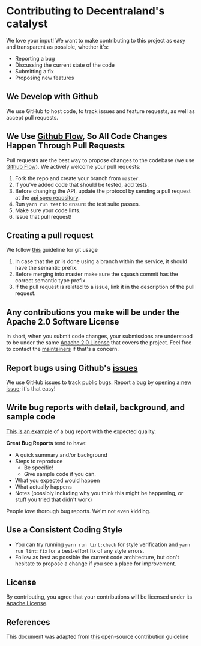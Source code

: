 # Contributing to Decentraland's catalyst

We love your input! We want to make contributing to this project as easy and transparent as possible, whether it's:

- Reporting a bug
- Discussing the current state of the code
- Submitting a fix
- Proposing new features

## We Develop with Github

We use GitHub to host code, to track issues and feature requests, as well as accept pull requests.

## We Use [Github Flow](https://docs.github.com/en/get-started/quickstart/github-flow), So All Code Changes Happen Through Pull Requests

Pull requests are the best way to propose changes to the codebase (we use [Github Flow](https://guides.github.com/introduction/flow/index.html)). We actively welcome your pull requests:

1. Fork the repo and create your branch from `master`.
1. If you've added code that should be tested, add tests.
1. Before changing the API, update the protocol by sending a pull request at the [api spec repository](https://github.com/decentraland/catalyst-api-specs).
1. Run `yarn run test` to ensure the test suite passes.
1. Make sure your code lints.
1. Issue that pull request!

## Creating a pull request

We follow [this](https://github.com/decentraland/adr/blob/main/docs/ADR-6-git-style-guide.md) guideline for git usage

1. In case that the pr is done using a branch within the service, it should have the semantic prefix.
1. Before merging into master make sure the squash commit has the correct semantic type prefix.
1. If the pull request is related to a issue, link it in the description of the pull request.

## Any contributions you make will be under the Apache 2.0 Software License

In short, when you submit code changes, your submissions are understood to be under the same [Apache 2.0 License](https://choosealicense.com/licenses/apache-2.0/) that covers the project. Feel free to contact the [maintainers](https://github.com/decentraland/catalyst/blob/master/docs/codeowners) if that's a concern.

## Report bugs using Github's [issues](https://github.com/decentraland/catalyst/issues)

We use GitHub issues to track public bugs. Report a bug by [opening a new issue](https://github.com/decentraland/catalyst/issues/new); it's that easy!

## Write bug reports with detail, background, and sample code

[This is an example](http://stackoverflow.com/q/12488905/180626) of a bug report with the expected quality.

**Great Bug Reports** tend to have:

- A quick summary and/or background
- Steps to reproduce
  - Be specific!
  - Give sample code if you can.
- What you expected would happen
- What actually happens
- Notes (possibly including why you think this might be happening, or stuff you tried that didn't work)

People _love_ thorough bug reports. We'm not even kidding.

## Use a Consistent Coding Style

- You can try running `yarn run lint:check` for style verification and `yarn run lint:fix` for a best-effort fix of any style errors.
- Follow as best as possible the current code architecture, but don't hesitate to propose a change if you see a place for improvement.

## License

By contributing, you agree that your contributions will be licensed under its [Apache License](https://choosealicense.com/licenses/apache-2.0/).

## References

This document was adapted from [this](https://gist.github.com/briandk/3d2e8b3ec8daf5a27a62) open-source contribution guideline
